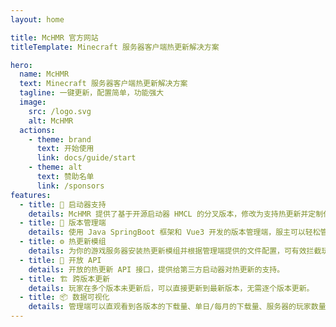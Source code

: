 ```yaml
---
layout: home

title: McHMR 官方网站
titleTemplate: Minecraft 服务器客户端热更新解决方案

hero:
  name: McHMR
  text: Minecraft 服务器客户端热更新解决方案
  tagline: 一键更新，配置简单，功能强大
  image:
    src: /logo.svg
    alt: McHMR
  actions:
    - theme: brand
      text: 开始使用
      link: docs/guide/start
    - theme: alt
      text: 赞助名单
      link: /sponsors
features:
  - title: 🚀 启动器支持
    details: McHMR 提供了基于开源启动器 HMCL 的分叉版本，修改为支持热更新并定制化移除部分功能的启动器。
  - title: 🔑 版本管理端
    details: 使用 Java SpringBoot 框架和 Vue3 开发的版本管理端，服主可以轻松管理客户端版本。
  - title: ⚙️ 热更新模组
    details: 为你的游戏服务器安装热更新模组并根据管理端提供的文件配置，可有效拦截玩家恶意跳过版本更新。
  - title: 🔌 开放 API
    details: 开放的热更新 API 接口，提供给第三方启动器对热更新的支持。
  - title: 🏗 跨版本更新
    details: 玩家在多个版本未更新后，可以直接更新到最新版本，无需逐个版本更新。
  - title: 📦 数据可视化
    details: 管理端可以直观看到各版本的下载量、单日/每月的下载量、服务器的玩家数量和服务器状态等。
---
```


